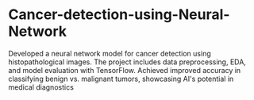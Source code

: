 # Cancer-detection-using-Neural-Network
Developed a neural network model for cancer detection using histopathological images. The project includes data preprocessing, EDA, and model evaluation with TensorFlow. Achieved improved accuracy in classifying benign vs. malignant tumors, showcasing AI's potential in medical diagnostics
